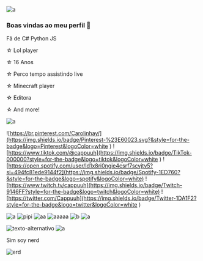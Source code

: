 
![a](https://media.discordapp.net/attachments/734728994842345545/1104570435422666842/314_sin_titulo_20230402031225.png?width=960&height=87)


### Boas vindas ao meu perfil 🌺


Fã de C#
Python
JS 

☆ Lol player

☆ 16 Anos

☆ Perco tempo assistindo live

☆ Minecraft player

☆ Editora 

☆  And more!

![a](https://media.discordapp.net/attachments/734728994842345545/1103746874793529424/37_Sem_Titulo_20230221174551.png)

![https://br.pinterest.com/Carolinhay/](https://img.shields.io/badge/Pinterest-%23E60023.svg?&style=for-the-badge&logo=Pinterest&logoColor=white
) 
![https://www.tiktok.com/@cappuuh](https://img.shields.io/badge/TikTok-000000?style=for-the-badge&logo=tiktok&logoColor=white
) 
![https://open.spotify.com/user/ld1x8ri0ngie4csrf7scvjtv5?si=494fc81ede9144f2](https://img.shields.io/badge/Spotify-1ED760?&style=for-the-badge&logo=spotify&logoColor=white)
![https://www.twitch.tv/cappuuh](https://img.shields.io/badge/Twitch-9146FF?style=for-the-badge&logo=twitch&logoColor=white) 
![https://twitter.com/Cappuuh](https://img.shields.io/badge/Twitter-1DA1F2?style=for-the-badge&logo=twitter&logoColor=white
)

![a](https://img.shields.io/badge/Riot_Games-D32936?style=for-the-badge&logo=riot-games&logoColor=white)
![pipi](https://img.shields.io/badge/Steam-000000?style=for-the-badge&logo=steam&logoColor=white)
![aa](https://img.shields.io/badge/Valorant-fa4454?style=for-the-badge&logo=valorant&logoColor=white)
![aaaaa](https://img.shields.io/badge/Nintendo_3DS-D12228?style=for-the-badge&logo=nintendo-3ds&logoColor=white)
![b](https://img.shields.io/badge/Counter_Strike-000000?style=for-the-badge&logo=counter-strike&logoColor=white)
![a](https://media.discordapp.net/attachments/734728994842345545/1103746874793529424/37_Sem_Titulo_20230221174551.png)


![texto-alternativo](https://images-wixmp-ed30a86b8c4ca887773594c2.wixmp.com/f/f329dc31-63d5-4ef9-b942-a0133dceb841/de3y9ky-16f6be86-3108-46c8-98c9-1a9e24a60779.png/v1/fill/w_1280,h_427/header__ahri_spiritblossom_by_ihunter013_de3y9ky-fullview.png?token=eyJ0eXAiOiJKV1QiLCJhbGciOiJIUzI1NiJ9.eyJzdWIiOiJ1cm46YXBwOjdlMGQxODg5ODIyNjQzNzNhNWYwZDQxNWVhMGQyNmUwIiwiaXNzIjoidXJuOmFwcDo3ZTBkMTg4OTgyMjY0MzczYTVmMGQ0MTVlYTBkMjZlMCIsIm9iaiI6W1t7ImhlaWdodCI6Ijw9NDI3IiwicGF0aCI6IlwvZlwvZjMyOWRjMzEtNjNkNS00ZWY5LWI5NDItYTAxMzNkY2ViODQxXC9kZTN5OWt5LTE2ZjZiZTg2LTMxMDgtNDZjOC05OGM5LTFhOWUyNGE2MDc3OS5wbmciLCJ3aWR0aCI6Ijw9MTI4MCJ9XV0sImF1ZCI6WyJ1cm46c2VydmljZTppbWFnZS5vcGVyYXRpb25zIl19.gHrBru4spTiSn17pU5BO7fp9efOg1-K-0QdSQ1cN_mM)
![a](https://media.discordapp.net/attachments/734728994842345545/1104570435422666842/314_sin_titulo_20230402031225.png?width=960&height=87)


Sim soy nerd

![erd](https://i.pinimg.com/236x/97/14/65/971465a344aba1ea8e5aff213102cb5b.jpg)




